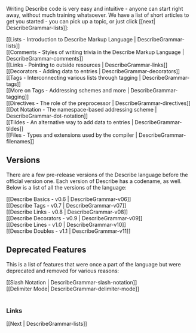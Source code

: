 Writing Describe code is very easy and intuitive - anyone can start right away, without much training whatsoever. We have a list of short articles to get you started - you can pick up a topic, or just click [[next| DescribeGrammar-lists]]:<br>

[[Lists - Introduction to Describe Markup Language | DescribeGrammar-lists]]  
[[Comments - Styles of writing trivia in the Describe Markup Language | DescribeGrammar-comments]]  
[[Links - Pointing to outside resources | DescribeGrammar-links]]  
[[Decorators - Adding data to entries | DescribeGrammar-decorators]]  
[[Tags - Interconnecting various lists through tagging | DescribeGrammar-tags]]  
[[More on Tags - Addressing schemes and more | DescribeGrammar-tagging]]  
[[Directives - The role of the preprocessor | DescribeGrammar-directives]]  
[[Dot Notation - The namespace-based addressing scheme | DescribeGrammar-dot-notation]]  
[[Tildes - An alternative way to add data to entries | DescribeGrammar-tildes]]  
[[Files - Types and extensions used by the compiler | DescribeGrammar-filenames]] 
   
## Versions

There are a few pre-release versions of the Describe language before the official version one. Each version of Describe has a codename, as well. Below is a list of all the versions of the language:<br>

[[Describe Basics - v0.6 | DescribeGrammar-v06]]  
[[Describe Tags - v0.7 | DescribeGrammar-v07]]  
[[Describe Links - v0.8 | DescribeGrammar-v08]]  
[[Describe Decorators - v0.9 | DescribeGrammar-v09]]  
[[Describe Lines - v1.0 | DescribeGrammar-v10]]  
[[Describe Doubles - v1.1 | DescribeGrammar-v11]]  

## Deprecated Features

This is a list of features that were once a part of the language but were deprecated and removed for various reasons:

[[Slash Notation | DescribeGrammar-slash-notation]]  
[[Delimiter Mode| DescribeGrammar-delimiter-mode]]<br /><br />   



### Links
[[Next | DescribeGrammar-lists]]  

